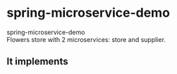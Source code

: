 # spring-microservice-demo
spring-microservice-demo <br />
Flowers store with 2 microservices: store and supplier.<br />

## It implements
